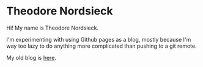 Theodore Nordsieck
==================

Hi!  My name is Theodore Nordsieck.

I'm experimenting with using Github pages as a blog, mostly because I'm way too
lazy to do anything more complicated than pushing to a git remote.

My old blog is [here](http://theodore.nordsieck.net).
